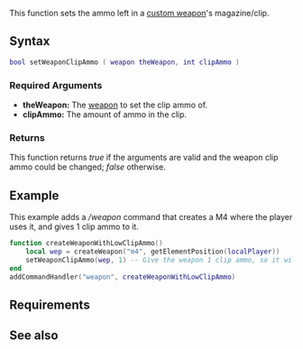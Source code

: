 This function sets the ammo left in a [custom weapon](/docs/element/weapon.md "wikilink")'s magazine/clip.

Syntax
------

``` lua
bool setWeaponClipAmmo ( weapon theWeapon, int clipAmmo )
```

### Required Arguments

-   **theWeapon:** The [weapon](/docs/element/weapon.md "wikilink") to set the clip ammo of.
-   **clipAmmo:** The amount of ammo in the clip.

### Returns

This function returns *true* if the arguments are valid and the weapon clip ammo could be changed; *false* otherwise.

Example
-------

This example adds a */weapon* command that creates a M4 where the player uses it, and gives 1 clip ammo to it.

``` lua
function createWeaponWithLowClipAmmo()
    local wep = createWeapon("m4", getElementPosition(localPlayer))
    setWeaponClipAmmo(wep, 1) -- Give the weapon 1 clip ammo, so it will reload at the next shoot.
end
addCommandHandler("weapon", createWeaponWithLowClipAmmo)
```

Requirements
------------

See also
--------
